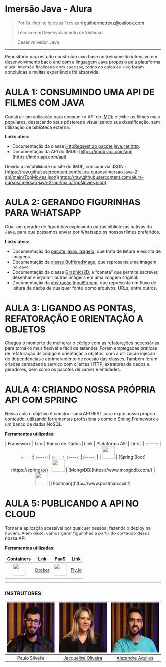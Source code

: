 # Imersão Java - Alura
> Por Guilherme Iglesias Trevizani <guilhermetrevz@outlook.com>
>
> Técnico em Desenvolvimento de Sistemas
>
> Desenvolvedor Java
<hr>

Repositório para estudo construído com base no treinamento intensivo em desenvolvimento back-end com a linguagem Java proposto pela plataforma alura.
Imersão finalizada com sucesso, todas as aulas ao vivo foram concluídas e muitas experiência foi absorvida.

# AULA 1: CONSUMINDO UMA API DE FILMES COM JAVA

Construir um aplicação para consumir a API do [IMDb](https://www.imdb.com/) e exibir os filmes mais populares, destacando seus pôsteres e visualizando sua classificação, sem utilização de biblioteca externa.

**Links úteis:**

- Documentação da classe [HttpRequest do pacote java.net.http](https://docs.oracle.com/en/java/javase/17/docs/api/java.net.http/java/net/http/HttpRequest.html).
- Documentação da API do IMDb: [https://imdb-api.com/api](https://imdb-api.com/api)

Devido a instabilidade no site do IMDb, consumi via JSON -   [https://raw.githubusercontent.com/alura-cursos/imersao-java-2-api/main/TopMovies.json](https://raw.githubusercontent.com/alura-cursos/imersao-java-2-api/main/TopMovies.json)

# AULA 2: GERANDO FIGURINHAS PARA WHATSAPP

Criar um gerador de figurinhas explorando outras bibliotecas nativas do Java, para que possamos enviar por Whatsapp os nossos filmes preferidos.

**Links úteis:**

- Documentação do [pacote javax.imageio](https://docs.oracle.com/en/java/javase/17/docs/api/java.desktop/javax/imageio/package-summary.html), que trata de leitura e escrita de imagens.
- Documentação da [classe BufferedImage](https://docs.oracle.com/en/java/javase/17/docs/api/java.desktop/java/awt/image/BufferedImage.html), que representa uma imagem no Java
- Documentação da classe [Graphics2D](https://docs.oracle.com/en/java/javase/17/docs/api/java.desktop/java/awt/Graphics2D.html), a “caneta” que permite escrever, desenhar e imprimir outras imagens em uma imagem original.
- Documentação da [abstração InputStream](https://docs.oracle.com/en/java/javase/17/docs/api/java.base/java/io/InputStream.html), que representa um fluxo de leitura de dados de qualquer fonte, como arquivos, URLs, entre outros.

# AULA 3: LIGANDO AS PONTAS, REFATORAÇÃO E ORIENTAÇÃO A OBJETOS

Chegou o momento de melhorar o código com as refatorações necessárias para torná-lo mais flexível e fácil de entender. Foram empregadas práticas de refatoração de código e orientação a objetos, com a utilização injeção de dependências e aprimoramento de coesão das classes. Também foram criadas camadas de serviço com clientes HTTP, extratores de dados e geradores, bem como os pacotes de parser e entidades.

# AULA 4: CRIANDO NOSSA PRÓPRIA API COM SPRING 
     
Nessa aula o objetivo é construir uma API REST para expor nosso próprio conteúdo, utilizando ferramentas profissionais como o Spring Framework e um banco de dados NoSQL.

**Ferramentas utilizadas:**

<div align="center">
     | Framework  | Link   | Banco de Dados | Link   | Plataforma API | Link    |
     | :-----:    | :-----:| :-----:        | :-----:| :-----:        | :-----: |
     | <img src="https://cdn.jsdelivr.net/gh/devicons/devicon/icons/spring/spring-original-wordmark.svg" width="40" height="40" /> | [Spring  Boot](https://spring.io/) | <img src="https://cdn.jsdelivr.net/gh/devicons/devicon/icons/mongodb/mongodb-original-wordmark.svg" width="40" height="40" /> | [MongoDB](https://www.mongodb.com/) | <img src="https://user-images.githubusercontent.com/7853266/44114706-9c72dd08-9fd1-11e8-8d9d-6d9d651c75ad.png" width="40" height="40" /> | [Postman](https://www.postman.com/)
</div>


# AULA 5: PUBLICANDO A API NO CLOUD

Tornar a aplicação acessível por qualquer pessoa, fazendo o deploy na nuvem. Além disso, vamos gerar figurinhas a partir do conteúdo dessa nossa API.

**Ferramentas utilizadas:**

| Containers | Link   | PaaS    | Link   | 
| :-----:    | :-----:| :-----: | :-----:|
| <img src="https://cdn.jsdelivr.net/gh/devicons/devicon/icons/docker/docker-original.svg" width="40" height="40" /> | [Docker](https://www.docker.com/) | <img src="https://fly.io/static/images/brand/logo-landscape.svg" width="40" height="40" /> | [Fly.io](https://fly.io/) |

---

### INSTRUTORES

|<img src="https://github.com/brunoesm07/imersao-java-2023/blob/a9e877af39c60864d9dbaf894b2ce09c3ebd9ca2/Consumindo-uma-API-com-Java/assets/Paulo.png" width="160" height="160" /> | <img src="https://github.com/brunoesm07/imersao-java-2023/blob/a9e877af39c60864d9dbaf894b2ce09c3ebd9ca2/Consumindo-uma-API-com-Java/assets/jacqueline.png" width="160" height="160" /> | <img src="https://github.com/brunoesm07/imersao-java-2023/blob/a9e877af39c60864d9dbaf894b2ce09c3ebd9ca2/Consumindo-uma-API-com-Java/assets/alexandre.png" width="160" height="160" /> | 
| :-----: | :-----: | :-----: |
| Paulo Silveira | [Jacqueline Oliveira](https://github.com/jacqueline-oliveira)| [Alexandre Aquiles](https://github.com/alexandreaquiles) |
